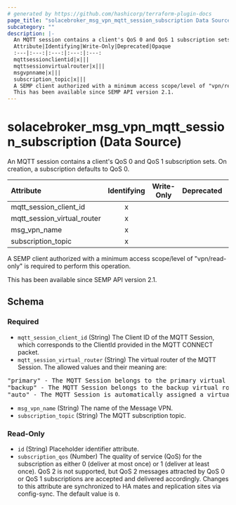 ```yaml
---
# generated by https://github.com/hashicorp/terraform-plugin-docs
page_title: "solacebroker_msg_vpn_mqtt_session_subscription Data Source - solacebroker"
subcategory: ""
description: |-
  An MQTT session contains a client's QoS 0 and QoS 1 subscription sets. On creation, a subscription defaults to QoS 0.
  Attribute|Identifying|Write-Only|Deprecated|Opaque
  :---|:---:|:---:|:---:|:---:
  mqttsessionclientid|x|||
  mqttsessionvirtualrouter|x|||
  msgvpnname|x|||
  subscription_topic|x|||
  A SEMP client authorized with a minimum access scope/level of "vpn/read-only" is required to perform this operation.
  This has been available since SEMP API version 2.1.
---
```


# solacebroker_msg_vpn_mqtt_session_subscription (Data Source)

An MQTT session contains a client's QoS 0 and QoS 1 subscription sets. On creation, a subscription defaults to QoS 0.


Attribute|Identifying|Write-Only|Deprecated|Opaque
:---|:---:|:---:|:---:|:---:
mqtt_session_client_id|x|||
mqtt_session_virtual_router|x|||
msg_vpn_name|x|||
subscription_topic|x|||



A SEMP client authorized with a minimum access scope/level of "vpn/read-only" is required to perform this operation.

This has been available since SEMP API version 2.1.



<!-- schema generated by tfplugindocs -->
## Schema

### Required

- `mqtt_session_client_id` (String) The Client ID of the MQTT Session, which corresponds to the ClientId provided in the MQTT CONNECT packet.
- `mqtt_session_virtual_router` (String) The virtual router of the MQTT Session. The allowed values and their meaning are:

<pre>
"primary" - The MQTT Session belongs to the primary virtual router.
"backup" - The MQTT Session belongs to the backup virtual router.
"auto" - The MQTT Session is automatically assigned a virtual router at creation, depending on the broker's active-standby role.
</pre>
- `msg_vpn_name` (String) The name of the Message VPN.
- `subscription_topic` (String) The MQTT subscription topic.

### Read-Only

- `id` (String) Placeholder identifier attribute.
- `subscription_qos` (Number) The quality of service (QoS) for the subscription as either 0 (deliver at most once) or 1 (deliver at least once). QoS 2 is not supported, but QoS 2 messages attracted by QoS 0 or QoS 1 subscriptions are accepted and delivered accordingly. Changes to this attribute are synchronized to HA mates and replication sites via config-sync. The default value is `0`.
